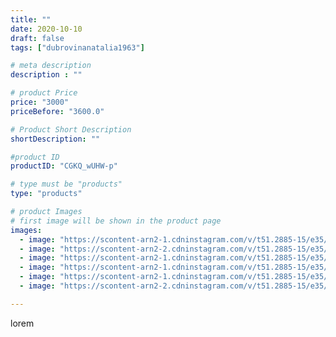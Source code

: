 ```yaml
---
title: ""
date: 2020-10-10
draft: false
tags: ["dubrovinanatalia1963"]

# meta description
description : ""

# product Price
price: "3000"
priceBefore: "3600.0"

# Product Short Description
shortDescription: ""

#product ID
productID: "CGKQ_wUHW-p"

# type must be "products"
type: "products"

# product Images
# first image will be shown in the product page
images:
  - image: "https://scontent-arn2-1.cdninstagram.com/v/t51.2885-15/e35/121124599_343317300253091_2792597672263034767_n.jpg?tp=1&_nc_ht=scontent-arn2-1.cdninstagram.com&_nc_cat=111&_nc_ohc=x7l35y-eLCgAX8k_5EY&oh=cee6229923a821157e5fae9fffad360c&oe=606B5FD2&ig_cache_key=MjQxNjgxODg5NzQxOTEwNzU0Nw%3D%3D.2"
  - image: "https://scontent-arn2-2.cdninstagram.com/v/t51.2885-15/e35/121012965_1306157003057141_305657519849010243_n.jpg?tp=1&_nc_ht=scontent-arn2-2.cdninstagram.com&_nc_cat=105&_nc_ohc=Rf8xYnslw7cAX8MLya0&oh=aa041067487d4915a3a0a2420ddb15b6&oe=606D5449&ig_cache_key=MjQxNjgxODg5NzQwMjIzNTU1MA%3D%3D.2"
  - image: "https://scontent-arn2-1.cdninstagram.com/v/t51.2885-15/e35/121218603_256634612396302_3017367989495121635_n.jpg?tp=1&_nc_ht=scontent-arn2-1.cdninstagram.com&_nc_cat=110&_nc_ohc=5OFMpuysh6QAX_ZZwJI&oh=1979df4cb8d86da35f4977be790cf6f3&oe=606B1EAF&ig_cache_key=MjQxNjgxODg5NzM5Mzk5ODQzOA%3D%3D.2"
  - image: "https://scontent-arn2-1.cdninstagram.com/v/t51.2885-15/e35/121093278_784707648757941_9041798644096642290_n.jpg?tp=1&_nc_ht=scontent-arn2-1.cdninstagram.com&_nc_cat=109&_nc_ohc=GKrtEw5XQe8AX-gKHXR&oh=7f4ed11208858235ea3859c9d1b98222&oe=606AFDCD&ig_cache_key=MjQxNjgxODg5NzQyNzU0MzA2Nw%3D%3D.2"
  - image: "https://scontent-arn2-1.cdninstagram.com/v/t51.2885-15/e35/121373235_360795818298693_1509260909662584674_n.jpg?tp=1&_nc_ht=scontent-arn2-1.cdninstagram.com&_nc_cat=109&_nc_ohc=deWHxBYYwBAAX9V04Dg&oh=1041f7aff8ab1b7ecbccc2be5dfe2c1d&oe=606D34C4&ig_cache_key=MjQxNjgxODg5NzQxMDczMTkwMQ%3D%3D.2"
  - image: "https://scontent-arn2-2.cdninstagram.com/v/t51.2885-15/e35/121141077_3545108752207920_6913570910956054630_n.jpg?se=7&tp=1&_nc_ht=scontent-arn2-2.cdninstagram.com&_nc_cat=100&_nc_ohc=8ExHGzdymW0AX_mA3IG&oh=862780e76b6f5e83c8d7781fbc3e1058&oe=606BB2D9&ig_cache_key=MjQxNjgxODg5NzUxMTQ4NjM5OA%3D%3D.2"

---
```

lorem
